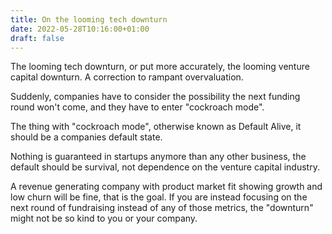 ```yaml
---
title: On the looming tech downturn
date: 2022-05-28T10:16:00+01:00
draft: false
---
```


The looming tech downturn, or put more accurately, the looming venture capital downturn. A correction to rampant overvaluation.

Suddenly, companies have to consider the possibility the next funding round won't come, and they have to enter "cockroach mode".

The thing with "cockroach mode", otherwise known as Default Alive, it should be a companies default state.

Nothing is guaranteed in startups anymore than any other business, the default should be survival, not dependence on the venture capital industry.

A revenue generating company with product market fit showing growth and low churn will be fine, that is the goal. If you are instead focusing on the next round of fundraising instead of any of those metrics, the "downturn" might not be so kind to you or your company.
